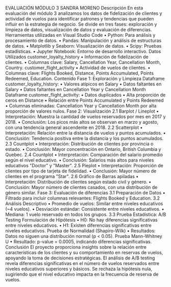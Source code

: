 EVALUACIÓN MÓDULO 3
SANDRA MORENO
Descripción
En esta evaluación del módulo 3 analizamos los datos de fidelización de clientes y actividad de vuelos para identificar patrones y tendencias que pueden influir en la estrategia de negocio.
Se divide en tres fases: exploración y limpieza de datos, visualización de datos y evaluación de diferencias.
Herramientas utilizadas en Visual Studio Code
•	Python: Para análisis y procesamiento de datos.
•	Pandas: Manipulación y análisis de estructuras de datos.
•	Matplotlib y Seaborn: Visualización de datos.
•	Scipy: Pruebas estadísticas.
•	Jupyter Notebook: Entorno de desarrollo interactivo.
Datos Utilizados
customer_loyalty_history
•	Información de fidelización de clientes.
•	Columnas clave: Salary, Cancellation Year, Cancellation Month, Country.
customer_flight_activity
•	Actividad de vuelos de clientes.
•	Columnas clave: Flights Booked, Distance, Points Accumulated, Points Redeemed, Education.
Contenido
Fase 1: Exploración y Limpieza
Dataframe customer_loyalty_history:
•	Valores atípicos en Salary
•	Datos faltantes en Salary
•	Datos faltantes en Cancellation Year y Cancellation Month
Dataframe customer_flight_activity:
•	Datos duplicados
•	Alta proporción de ceros en Distance
•	Relación entre Points Accumulated y Points Redeemed
•	Columnas eliminadas: Cancellation Year y Cancellation Month por alta proporción de valores nulos.
Fase 2: Visualización
2.1 Barplot / Lineplot
•	Interpretación: Muestra la cantidad de vuelos reservados por mes en 2017 y 2018.
•	Conclusión: Los picos más altos se observan en marzo y agosto, con una tendencia general ascendente en 2018.
2.2 Scatterplot
•	Interpretación: Relación entre la distancia de vuelos y puntos acumulados.
•	Conclusión: Tendencia positiva entre la distancia y los puntos acumulados.
2.3 Countplot
•	Interpretación: Distribución de clientes por provincia o estado.
•	Conclusión: Mayor concentración en Ontario, British Columbia y Quebec.
2.4 Countplot
•	Interpretación: Comparación del salario promedio según el nivel educativo.
•	Conclusión: Salarios más altos para niveles educativos "Doctor" y "Master".
2.5 Pieplot
•	Interpretación: Proporción de clientes por tipo de tarjeta de fidelidad.
•	Conclusión: Mayor número de clientes en el programa "Star".
2.6 Gráfico de Barras apiladas
•	Interpretación: Distribución de clientes según estado civil y género.
•	Conclusión: Mayor número de clientes casados, con una distribución de género similar.
Fase 3: Evaluación de diferencias
3.1 Preparación de Datos
•	Filtrado para incluir columnas relevantes: Flights Booked y Education.
3.2 Análisis Descriptivo
•	Promedio de vuelos: Similar entre niveles educativos (~4 vuelos).
•	Desviación estándar: Consistente entre niveles educativos.
•	Mediana: 1 vuelo reservado en todos los grupos.
3.3 Prueba Estadística: A/B Testing
Formulación de Hipótesis
•	H0: No hay diferencias significativas entre niveles educativos.
•	H1: Existen diferencias significativas entre niveles educativos.
Prueba de Normalidad (Shapiro-Wilk)
•	Resultados: Datos no siguen una distribución normal (p < 0.05).
Prueba Mann-Whitney U
•	Resultado: p-value = 0.0005, indicando diferencias significativas.
Conclusión
El proyecto proporciona insights sobre la relación entre características de los clientes y su comportamiento en reservas de vuelos, apoyando la toma de decisiones estratégicas.
El análisis de A/B testing revela diferencias significativas en el número de vuelos reservados entre niveles educativos superiores y básicos. Se rechaza la hipótesis nula, sugiriendo que el nivel educativo impacta en la frecuencia de reserva de vuelos.

